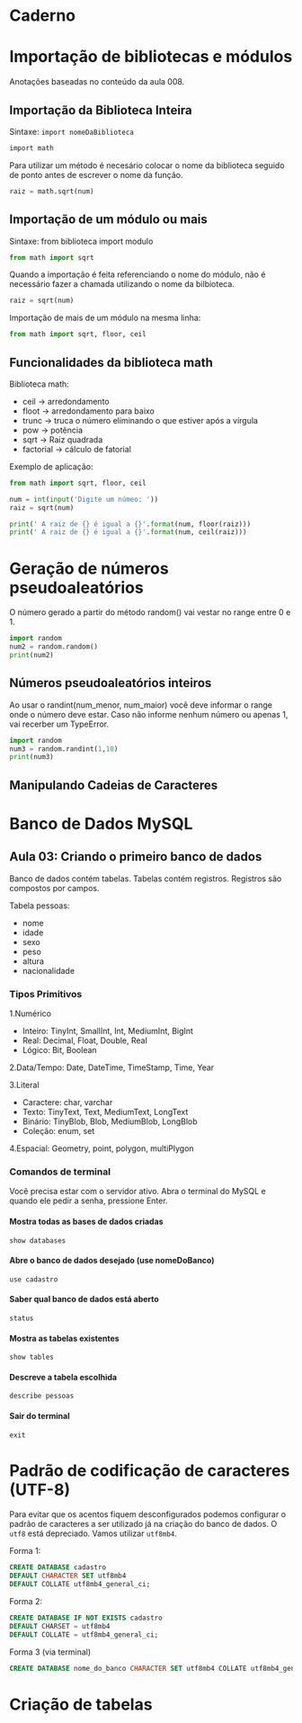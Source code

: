 # Caderno


# Importação de bibliotecas e módulos

Anotações baseadas no conteúdo da aula 008.

## Importação da Biblioteca Inteira

Sintaxe: `import nomeDaBiblioteca`

```txt
import math
```

Para utilizar um método é necesário colocar o nome da biblioteca seguido de ponto antes de escrever o nome da função.

```py
raiz = math.sqrt(num)
```

## Importação de um módulo ou mais

Sintaxe: from biblioteca import modulo

```py
from math import sqrt
```
Quando a importação é feita referenciando o nome do módulo, não é necessário fazer a chamada utilizando o nome da bilbioteca.

```py
raiz = sqrt(num)
```

Importação de mais de um módulo na mesma linha:

```py
from math import sqrt, floor, ceil
```


## Funcionalidades da biblioteca math

Biblioteca math:
* ceil -> arredondamento
* floot -> arredondamento para baixo
* trunc -> truca o número eliminando o que estiver após a vírgula
* pow -> potência
* sqrt -> Raiz quadrada
* factorial ->  cálculo de fatorial


Exemplo de aplicação:

```py
from math import sqrt, floor, ceil

num = int(input('Digite um númeo: '))
raiz = sqrt(num)

print(' A raiz de {} é igual a {}'.format(num, floor(raiz)))
print(' A raiz de {} é igual a {}'.format(num, ceil(raiz)))
```

# Geração de números pseudoaleatórios

O número gerado a partir do método random() vai vestar no range entre 0 e 1.
```py
import random
num2 = random.random()
print(num2)
```
## Números pseudoaleatórios inteiros
Ao usar o randint(num_menor, num_maior) você deve informar o range onde o número deve estar. Caso não informe nenhum número ou apenas 1, vai recerber um TypeError.

```py
import random
num3 = random.randint(1,10)
print(num3)
```


## Manipulando Cadeias de Caracteres


# Banco de Dados MySQL

## Aula 03: Criando o primeiro banco de dados

Banco de dados contém tabelas.
Tabelas contém registros.
Registros são compostos por campos.

Tabela pessoas:
* nome
* idade
* sexo
* peso
* altura
* nacionalidade

### Tipos Primitivos

1.Numérico
* Inteiro: TinyInt, SmallInt, Int, MediumInt, BigInt
* Real: Decimal, Float, Double, Real
* Lógico: Bit, Boolean

2.Data/Tempo: Date, DateTime, TimeStamp, Time, Year

3.Literal
* Caractere: char, varchar
* Texto: TinyText, Text, MediumText, LongText
* Binário: TinyBlob, Blob, MediumBlob, LongBlob
* Coleção: enum, set

4.Espacial: Geometry, point, polygon, multiPlygon

### Comandos de terminal
Você precisa estar com o servidor ativo.
Abra o terminal do MySQL e quando ele pedir a senha, pressione Enter.

#### Mostra todas as bases de dados criadas
```
show databases
```

#### Abre o banco de dados desejado (use nomeDoBanco)
```
use cadastro
```

#### Saber qual banco de dados está aberto
```
status
```

#### Mostra as tabelas existentes
```
show tables
```

#### Descreve a tabela escolhida
```
describe pessoas
```

#### Sair do terminal
```
exit
```

# Padrão de codificação de caracteres (UTF-8)

Para evitar que os acentos fiquem desconfigurados podemos configurar o padrão de caracteres a ser utilizado já na criação do banco de dados. O `utf8` está depreciado. Vamos utilizar `utf8mb4`.

Forma 1:

```sql
CREATE DATABASE cadastro
DEFAULT CHARACTER SET utf8mb4
DEFAULT COLLATE utf8mb4_general_ci;
```

Forma 2:

```sql
CREATE DATABASE IF NOT EXISTS cadastro
DEFAULT CHARSET = utf8mb4
DEFAULT COLLATE = utf8mb4_general_ci;
```

Forma 3 (via terminal)
```sql
CREATE DATABASE nome_do_banco CHARACTER SET utf8mb4 COLLATE utf8mb4_general_ci;
```

# Criação de tabelas

